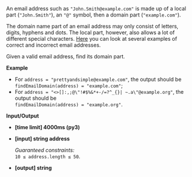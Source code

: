 <div class="markdown"><p>An email address such as <code>"John.Smith@example.com"</code> is made up of a local part (<code>"John.Smith"</code>), an <code>"@"</code> symbol, then a domain part (<code>"example.com"</code>).</p>
<p>The domain name part of an email address may only consist of letters, digits, hyphens and dots. The local part, however, also allows a lot of different special characters. <a href="https://en.wikipedia.org/wiki/Email_address#Examples" target="_blank">Here</a> you can look at several examples of correct and incorrect email addresses.</p>
<p>Given a valid email address, find its domain part.</p>
<p><strong>Example</strong></p>
<ul>
<li>For <code>address = "prettyandsimple@example.com"</code>, the output should be<br>
<code>findEmailDomain(address) = "example.com"</code>;</li>
<li>For <code>address = "&lt;&gt;[]:,;@\"!#$%&amp;*+-/=?^_{}| ~.a\"@example.org"</code>, the output should be<br>
<code>findEmailDomain(address) = "example.org"</code>.</li>
</ul>
<p><strong>Input/Output</strong></p>
<ul>
<li><strong>[time limit] 4000ms (py3)</strong></li>
</ul>
<ul>
<li>
<p><strong>[input] string address</strong></p>
<p><em>Guaranteed constraints:</em><br>
<code>10 ≤ address.length ≤ 50</code>.</p>
</li>
<li>
<p><strong>[output] string</strong></p>
</li>
</ul>
</div>